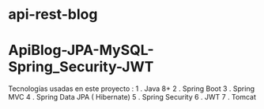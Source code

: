 # api-rest-blog

<h1>ApiBlog-JPA-MySQL-Spring_Security-JWT</h1>

<p>
Tecnologías usadas en este proyecto : 
1 . Java 8+
2 . Spring Boot
3 . Spring MVC
4 . Spring Data JPA ( Hibernate)
5 . Spring Security
6 . JWT
7 . Tomcat
</p>
